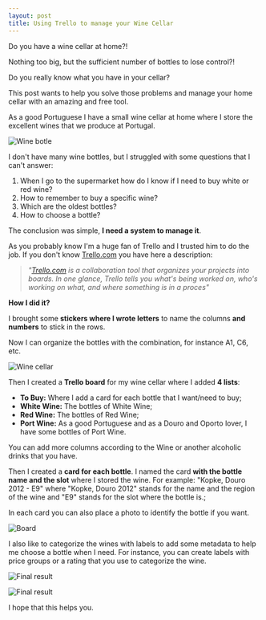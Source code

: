 ```yaml
---
layout: post
title: Using Trello to manage your Wine Cellar
---
```


Do you have a wine cellar at home?! 

Nothing too big, but the sufficient number of bottles to lose control?! 

Do you really know what you have in your cellar?

This post wants to help you solve those problems and manage your home cellar with an amazing and free tool.

<!--excerpt-->

As a good Portuguese I have a small wine cellar at home where I store the excellent wines that we produce at Portugal.

![Wine botle](/images/using-trello-to-manage-your-wine-cellar-cellar-1.jpg)

I don't have many wine bottles, but I struggled with some questions that I can't answer:

1. When I go to the supermarket how do I know if I need to buy white or red wine?
2. How to remember to buy a specific wine?
3. Which are the oldest bottles?
4. How to choose a bottle?

The conclusion was simple, **I need a system to manage it**.

As you probably know I'm a huge fan of Trello and I trusted him to do the job.
If you don't know [Trello.com](https://trello.com/) you have here a description:
>*"[Trello.com](https://trello.com/) is a collaboration tool that organizes your projects into boards. In one glance, Trello tells you what's being worked on, who's working on what, and where something is in a proces"*

**How I did it?**
 
I brought some **stickers where I wrote letters** to name the columns **and numbers** to stick in the rows. 

Now I can organize the bottles with the combination, for instance A1, C6, etc.

![Wine cellar](/images/using-trello-to-manage-your-wine-cellar-cellar-2.jpg)

Then I created a **Trello board** for my wine cellar where I added **4 lists**:

 - **To Buy:** Where I add a card for each bottle that I want/need to buy;
 - **White Wine:** The bottles of White Wine;
 - **Red Wine:** The bottles of Red Wine;
 - **Port Wine:** As a good Portuguese and as a Douro and Oporto lover, I have some bottles of Port Wine.

You can add more columns according to the Wine or another alcoholic drinks that you have.

Then I created a **card for each bottle**. I named the card **with the bottle name and the slot** where I stored the wine. 
For example: "Kopke, Douro 2012 - E9" where "Kopke, Douro 2012" stands for the name and the region of the wine and "E9" stands for the slot where the bottle is.;

In each card you can also place a photo to identify the bottle if you want.

![Board](/images/using-trello-to-manage-your-wine-cellar-trello-1.png)   


I also like to categorize the wines with labels to add some metadata to help me choose a bottle when I need. 
For instance, you can create labels with price groups or a rating that you use to categorize the wine.

![Final result](/images/using-trello-to-manage-your-wine-cellar-trello-2.png)


![Final result](/images/using-trello-to-manage-your-wine-cellar-cellar-3.jpg)   


I hope that this helps you.
